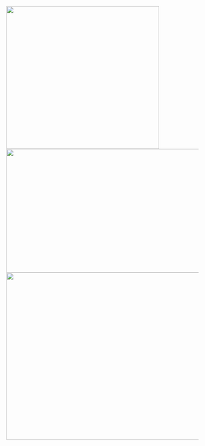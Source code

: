 
<p float="left">
  
<img src="https://user-images.githubusercontent.com/6796645/106355730-ea7fd100-630a-11eb-8881-74e453da4d5e.png" width="400" height="374">
<img src="https://user-images.githubusercontent.com/6796645/106355731-eb186780-630a-11eb-991f-7a6fa78b58fb.png" width="700" height="324">
<img src="https://user-images.githubusercontent.com/6796645/106355733-eb186780-630a-11eb-97e1-56e2dbe6f603.png" width="600" height="438">



</p>
